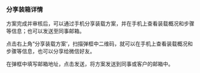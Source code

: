 ### 分享装箱详情

方案完成并审核后，可以通过手机分享装载方案，并在手机上查看装载概况和步骤等信息；也可以发送至同事邮箱。

点击右上角“分享装载方案‘，扫描弹框中二维码，就可以在手机上查看装载概况和步骤等信息，也可以分享给微信好友。

在弹框中填写邮箱地址，点击发送，将方案发送到同事或客户的邮箱中。

